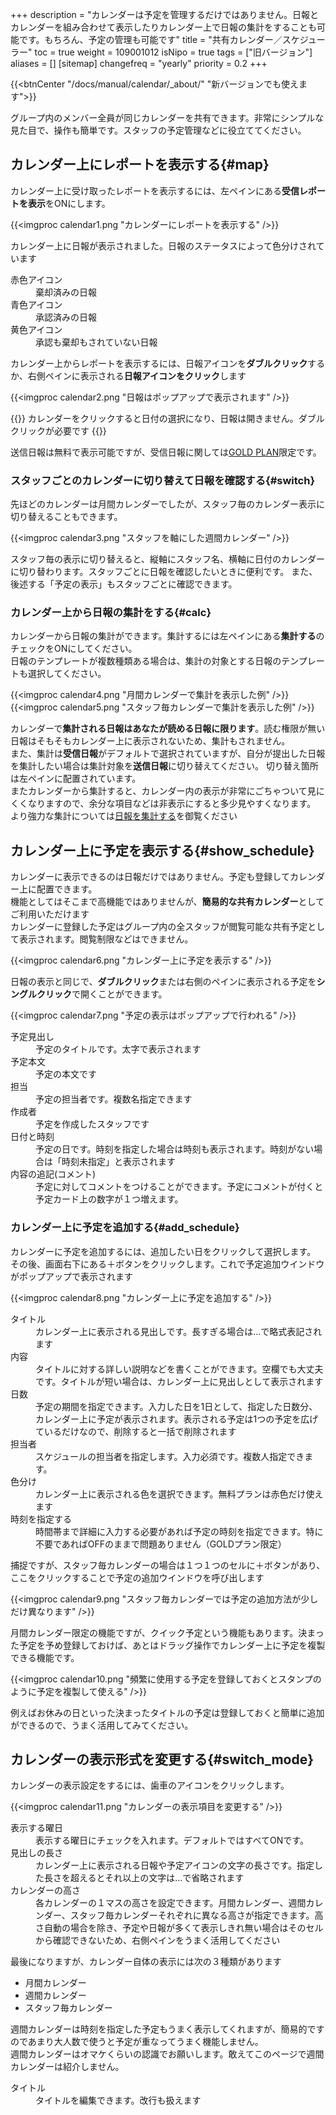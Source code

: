 +++
description = "カレンダーは予定を管理するだけではありません。日報とカレンダーを組み合わせて表示したりカレンダー上で日報の集計をすることも可能です。もちろん、予定の管理も可能です"
title = "共有カレンダー／スケジューラー"
toc = true
weight = 109001012
isNipo = true
tags = ["旧バージョン"]
aliases = []
[sitemap]
  changefreq = "yearly"
  priority = 0.2
+++

{{<btnCenter "/docs/manual/calendar/_about/" "新バージョンでも使えます">}}

グループ内のメンバー全員が同じカレンダーを共有できます。非常にシンプルな見た目で、操作も簡単です。スタッフの予定管理などに役立ててください。

## カレンダー上にレポートを表示する{#map}

カレンダー上に受け取ったレポートを表示するには、左ペインにある**受信レポートを表示**をONにします。

{{<imgproc calendar1.png "カレンダーにレポートを表示する" />}}

カレンダー上に日報が表示されました。日報のステータスによって色分けされています

<dl class="basic">
  <dt>赤色アイコン</dt>
  <dd>棄却済みの日報</dd>
  <dt>青色アイコン</dt>
  <dd>承認済みの日報</dd>
  <dt>黄色アイコン</dt>
  <dd>承認も棄却もされていない日報</dd>
</dl>

カレンダー上からレポートを表示するには、日報アイコンを**ダブルクリック**するか、右側ペインに表示される**日報アイコンをクリック**します

{{<imgproc calendar2.png "日報はポップアップで表示されます" />}}

{{<alice pos="left" icon="default">}}
カレンダーをクリックすると日付の選択になり、日報は開きません。ダブルクリックが必要です
{{</alice>}}

送信日報は無料で表示可能ですが、受信日報に関しては[GOLD PLAN](/legacy/system/price/)限定です。  

### スタッフごとのカレンダーに切り替えて日報を確認する{#switch}

先ほどのカレンダーは月間カレンダーでしたが、スタッフ毎のカレンダー表示に切り替えることもできます。

{{<imgproc calendar3.png "スタッフを軸にした週間カレンダー" />}}

スタッフ毎の表示に切り替えると、縦軸にスタッフ名、横軸に日付のカレンダーに切り替わります。スタッフごとに日報を確認したいときに便利です。
また、後述する「予定の表示」もスタッフごとに確認できます。

### カレンダー上から日報の集計をする{#calc}

カレンダーから日報の集計ができます。集計するには左ペインにある**集計する**のチェックをONにしてください。  
日報のテンプレートが複数種類ある場合は、集計の対象とする日報のテンプレートも選択してください。

{{<imgproc calendar4.png "月間カレンダーで集計を表示した例" />}}
{{<imgproc calendar5.png "スタッフ毎カレンダーで集計を表示した例" />}}

カレンダーで**集計される日報はあなたが読める日報に限ります**。読む権限が無い日報はそもそもカレンダー上に表示されないため、集計もされません。  
また、集計は**受信日報**がデフォルトで選択されていますが、自分が提出した日報を集計したい場合は集計対象を**送信日報**に切り替えてください。
切り替え箇所は左ペインに配置されています。  
またカレンダーから集計すると、カレンダー内の表示が非常にごちゃついて見にくくなりますので、余分な項目などは非表示にすると多少見やすくなります。
より強力な集計については[日報を集計する](/tips/analytics/)を御覧ください

## カレンダー上に予定を表示する{#show_schedule}

カレンダーに表示できるのは日報だけではありません。予定も登録してカレンダー上に配置できます。  
機能としてはそこまで高機能ではありませんが、**簡易的な共有カレンダー**としてご利用いただけます  
カレンダーに登録した予定はグループ内の全スタッフが閲覧可能な共有予定として表示されます。閲覧制限などはできません。

{{<imgproc calendar6.png "カレンダー上に予定を表示する" />}}

日報の表示と同じで、**ダブルクリック**または右側のペインに表示される予定を**シングルクリック**で開くことができます。

{{<imgproc calendar7.png "予定の表示はポップアップで行われる" />}}

<dl class="basic">
  <dt>予定見出し</dt>
  <dd>予定のタイトルです。太字で表示されます</dd>
  <dt>予定本文</dt>
  <dd>予定の本文です</dd>
  <dt>担当</dt>
  <dd>予定の担当者です。複数名指定できます</dd>
  <dt>作成者</dt>
  <dd>予定を作成したスタッフです</dd>
  <dt>日付と時刻</dt>
  <dd>予定の日です。時刻を指定した場合は時刻も表示されます。時刻がない場合は「時刻未指定」と表示されます</dd>
  <dt>内容の追記(コメント)</dt>
  <dd>予定に対してコメントをつけることができます。予定にコメントが付くと予定カード上の数字が１つ増えます。</dd>
</dl>

### カレンダー上に予定を追加する{#add_schedule}

カレンダーに予定を追加するには、追加したい日をクリックして選択します。  
その後、画面右下にある＋ボタンをクリックします。これで予定追加ウインドウがポップアップで表示されます

{{<imgproc calendar8.png "カレンダー上に予定を追加する" />}}

<dl class="basic">
  <dt>タイトル</dt>
  <dd>カレンダー上に表示される見出しです。長すぎる場合は...で略式表記されます</dd>
  <dt>内容</dt>
  <dd>タイトルに対する詳しい説明などを書くことができます。空欄でも大丈夫です。タイトルが短い場合は、カレンダー上に見出しとして表示されます</dd>
  <dt>日数</dt>
  <dd>予定の期間を指定できます。入力した日を1日として、指定した日数分、カレンダー上に予定が表示されます。表示される予定は1つの予定を広げているだけなので、削除すると一括で削除されます</dd>
  <dt>担当者</dt>
  <dd>スケジュールの担当者を指定します。入力必須です。複数人指定できます。</dd>
  <dt>色分け</dt>
  <dd>カレンダー上に表示される色を選択できます。無料プランは赤色だけ使えます</dd>
  <dt>時刻を指定する</dt>
  <dd>時間帯まで詳細に入力する必要があれば予定の時刻を指定できます。特に不要であればOFFのままで問題ありません（GOLDプラン限定）</dd>
</dl>

捕捉ですが、スタッフ毎カレンダーの場合は１つ１つのセルに＋ボタンがあり、ここをクリックすることで予定の追加ウインドウを呼び出します

{{<imgproc calendar9.png "スタッフ毎カレンダーでは予定の追加方法が少しだけ異なります" />}}

月間カレンダー限定の機能ですが、クイック予定という機能もあります。決まった予定を予め登録しておけば、あとはドラッグ操作でカレンダー上に予定を複製できる機能です。

{{<imgproc calendar10.png "頻繁に使用する予定を登録しておくとスタンプのように予定を複製して使える" />}}

例えばお休みの日といった決まったタイトルの予定は登録しておくと簡単に追加ができるので、うまく活用してみてください。

## カレンダーの表示形式を変更する{#switch_mode}

カレンダーの表示設定をするには、歯車のアイコンをクリックします。

{{<imgproc calendar11.png "カレンダーの表示項目を変更する" />}}

<dl class="basic">
  <dt>表示する曜日</dt>
  <dd>表示する曜日にチェックを入れます。デフォルトではすべてONです。</dd>
  <dt>見出しの長さ</dt>
  <dd>カレンダー上に表示される日報や予定アイコンの文字の長さです。指定した長さを超えるとそれ以上の文字は...で省略されます</dd>
  <dt>カレンダーの高さ</dt>
  <dd>各カレンダーの１マスの高さを設定できます。月間カレンダー、週間カレンダー、スタッフ毎カレンダーそれぞれに異なる高さが指定できます。高さ自動の場合を除き、予定や日報が多くて表示しきれ無い場合はそのセルから確認できないため、右側ペインをうまく活用してください</dd>
</dl>

最後になりますが、カレンダー自体の表示には次の３種類があります

- 月間カレンダー
- 週間カレンダー
- スタッフ毎カレンダー

週間カレンダーは時刻を指定した予定もうまく表示してくれますが、簡易的ですのであまり大人数で使うと予定が重なってうまく機能しません。  
週間カレンダーはオマケくらいの認識でお願いします。敢えてこのページで週間カレンダーは紹介しません。

<dl class="basic">
  <dt>タイトル</dt>
  <dd>タイトルを編集できます。改行も扱えます</dd>
</dl>
